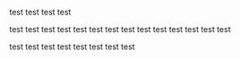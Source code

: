 test test
test test

test test 
test test
test test
test test
test test
test test
test test

test test
test test
test test
test test
